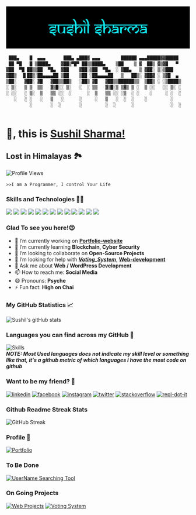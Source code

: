 ![Banner](https://github.com/thesushilsharma/thesushilsharma/blob/main/Banner/Sushil%20Sharma.png "Sushil Sharma")
```console
 ███▄    █  ▄▄▄       ███▄ ▄███▓ ▄▄▄        ██████ ▄▄▄█████▓▓█████ 
 ██ ▀█   █ ▒████▄    ▓██▒▀█▀ ██▒▒████▄    ▒██    ▒ ▓  ██▒ ▓▒▓█   ▀ 
▓██  ▀█ ██▒▒██  ▀█▄  ▓██    ▓██░▒██  ▀█▄  ░ ▓██▄   ▒ ▓██░ ▒░▒███   
▓██▒  ▐▌██▒░██▄▄▄▄██ ▒██    ▒██ ░██▄▄▄▄██   ▒   ██▒░ ▓██▓ ░ ▒▓█  ▄ 
▒██░   ▓██░ ▓█   ▓██▒▒██▒   ░██▒ ▓█   ▓██▒▒██████▒▒  ▒██▒ ░ ░▒████▒
░ ▒░   ▒ ▒  ▒▒   ▓▒█░░ ▒░   ░  ░ ▒▒   ▓▒█░▒ ▒▓▒ ▒ ░  ▒ ░░   ░░ ▒░ ░
░ ░░   ░ ▒░  ▒   ▒▒ ░░  ░      ░  ▒   ▒▒ ░░ ░▒  ░ ░    ░     ░ ░  ░
   ░   ░ ░   ░   ▒   ░      ░     ░   ▒   ░  ░  ░    ░         ░   
         ░       ░  ░       ░         ░  ░      ░              ░  ░
                                                                                                       
```
# 🙏, this is [Sushil Sharma!](https://thesushilsharma.github.io)
## Lost in Himalayas 🏞

![Profile Views](https://komarev.com/ghpvc/?username=thesushilsharma&label=PROFILE+VIEWS&style=plastic)
<!---![Profile Views](https://profile-counter.glitch.me/thesushilsharma/count.svg)--->
```console
>>I am a Programmer, I control Your Life 
```
### Skills and Technologies 👨‍💻
![](https://img.shields.io/badge/C++-informational?style=for-the-badge&logo=c%2B%2B&logoColor=white&color=00599C)
![](https://img.shields.io/badge/C-informational?style=for-the-badge&logo=C&logoColor=white&color=A8B9CC)
![](https://img.shields.io/badge/Java-informational?style=for-the-badge&logo=Java&logoColor=white&color=007396)
![](https://img.shields.io/badge/JavaScript-informational?style=for-the-badge&logo=JavaScript&logoColor=white&color=F0DB4F)
![](https://img.shields.io/badge/ReactJS-informational?style=for-the-badge&logo=React&logoColor=white&color=61DAFB)
![](https://img.shields.io/badge/HTML5/CSS3-informational?style=for-the-badge&logo=html5&logoColor=white&color=E34F26)
![](https://img.shields.io/badge/PHP-informational?style=for-the-badge&logo=php&logoColor=white&color=777BB4)
![](https://img.shields.io/badge/Shell_Scripting-informational?style=for-the-badge&logo=shell&logoColor=white&color=ED1C24)
![](https://img.shields.io/badge/Docker-informational?style=for-the-badge&logo=docker&logoColor=white&color=2496ED)
![](https://img.shields.io/badge/MySQL-informational?style=for-the-badge&logo=mysql&logoColor=white&color=4479A1)
![](https://img.shields.io/badge/MongoDB-informational?style=for-the-badge&logo=mongodb&logoColor=white&color=47A248)
![](https://img.shields.io/badge/Bootstrap-informational?style=for-the-badge&logo=bootstrap&logoColor=white&color=080135)
![](https://img.shields.io/badge/Wordpress-informational?style=for-the-badge&logo=wordpress&logoColor=white&color=21759B)

### Glad To see you here!😍

- 🔭 I’m currently working on **[Portfolio-website](https://thesushilsharma.github.io)**
- 🌱 I’m currently learning **Blockchain, Cyber Security** 
- 👯 I’m looking to collaborate on **Open-Source Projects**  
- 🤔 I’m looking for help with ***[Voting_System](https://github.com/thesushilsharma/Voting_System)***, **[Web-development](https://thesushilsharma.github.io/Web-Development)** 
- 💬 Ask me about **Web / WordPress Development**  
- 📫 How to reach me: **Social Media**
- 😄 Pronouns: **Psyche** 
- ⚡ Fun fact: **High on Chai** 

### My GitHub Statistics 📈
![Sushil's gitHub stats](https://github-readme-stats.vercel.app/api?username=thesushilsharma&show_icons=true&include_all_commits=true&theme=algolia)  

### Languages you can find across my GitHub 🐙
![Skills](https://github-readme-stats.vercel.app/api/top-langs/?username=thesushilsharma&layout=compact&theme=tokyonight) 
<br>***NOTE: Most Used languages does not indicate my skill level or something like that, it's a github metric of which languages i have the most code on github***

### Want to be my friend? 📱
[<img src='https://unpkg.com/simple-icons@latest/icons/linkedin.svg' alt='linkedin' height='40'>](https://www.linkedin.com/in/thesushilsharma/)  [<img src='https://unpkg.com/simple-icons@latest/icons/facebook.svg' alt='facebook' height='40'>](https://www.facebook.com/RawSushilSharma)  [<img src='https://unpkg.com/simple-icons@latest/icons/instagram.svg' alt='instagram' height='40'>](https://www.instagram.com/thesushilsharma_/)  [<img src='https://unpkg.com/simple-icons@latest/icons/twitter.svg' alt='twitter' height='40'>](https://twitter.com/RawSushilSharma)  [<img src='https://unpkg.com/simple-icons@latest/icons/stackoverflow.svg' alt='stackoverflow' height='40'>](https://stackoverflow.com/users/thesushilsharma)  [<img src='https://unpkg.com/simple-icons@latest/icons/repl-dot-it.svg' alt='repl-dot-it' height='40'>](https://repl.it/@thesushilsharma/)

### Github Readme Streak Stats
![GitHub Streak](https://github-readme-streak-stats.herokuapp.com/?user=thesushilsharma&theme=vision-friendly-dark)

### Profile 👤
[![Portfolio](https://github-readme-stats.vercel.app/api/pin/?username=thesushilsharma&repo=thesushilsharma.github.io&theme=midnight-purple)](https://thesushilsharma.github.io)

### To Be Done
[![UserName Searching Tool](https://github-readme-stats.vercel.app/api/pin/?username=thesushilsharma&repo=ThirdEye&theme=algolia)](https://github.com/thesushilsharma/ThirdEye)

### On Going Projects
[![Web Projects](https://github-readme-stats.vercel.app/api/pin/?username=thesushilsharma&repo=Web-Development&theme=chartreuse-dark)](https://thesushilsharma.github.io/Web-Development/)
[![Voting System](https://github-readme-stats.vercel.app/api/pin/?username=thesushilsharma&repo=Voting_System&theme=dark)](https://github.com/thesushilsharma/Voting_System)


